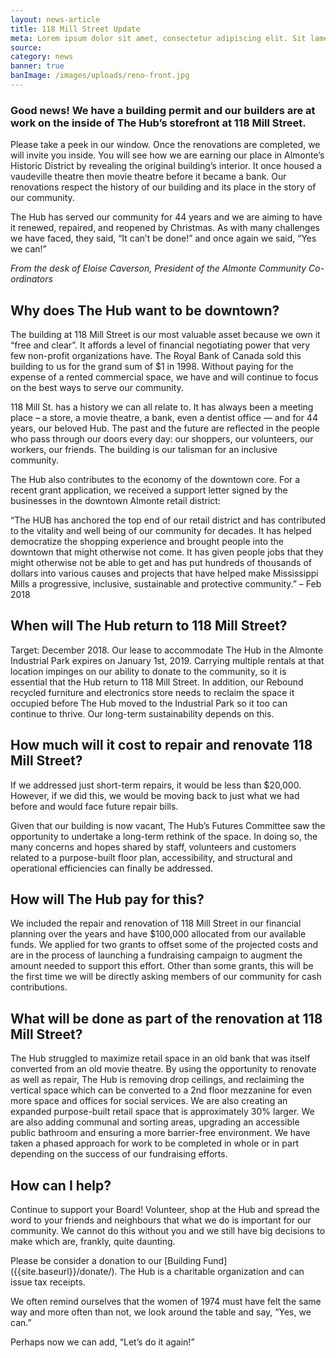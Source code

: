 ```yaml
---
layout: news-article
title: 118 Mill Street Update
meta: Lorem ipsum dolor sit amet, consectetur adipiscing elit. Sit lamet tolk amel yut…
source:
category: news
banner: true
banImage: /images/uploads/reno-front.jpg
---
```


### Good news! We have a building permit and our builders are at work on the inside of The Hub’s storefront at 118 Mill Street.

Please take a peek in our window. Once the renovations are completed, we will invite you inside. You will see how we are earning our place in Almonte’s Historic District by revealing the original building’s interior. It once housed a vaudeville theatre then movie theatre before it became a bank. Our renovations respect the history of our building and its place in the story of our community.

The Hub has served our community for 44 years and we are aiming to have it renewed, repaired, and reopened by Christmas. As with many challenges we have faced, they said, “It can’t be done!” and once again we said, “Yes we can!”

*From the desk of Eloise Caverson, President of the Almonte Community Co-ordinators*

## Why does The Hub want to be downtown?
The building at 118 Mill Street is our most valuable asset because we own it “free and clear”. It affords a level of financial negotiating power that very few non-profit organizations have. The Royal Bank of Canada sold this building to us for the grand sum of $1 in 1998. Without paying for the expense of a rented commercial space, we have and will continue to focus on the best ways to serve our community.

118 Mill St. has a history we can all relate to. It has always been a meeting place – a store, a movie theatre, a bank, even a dentist office — and for 44 years, our beloved Hub. The past and the future are reflected in the people who pass through our doors every day: our shoppers, our volunteers, our workers, our friends. The building is our talisman for an inclusive community.

The Hub also contributes to the economy of the downtown core. For a recent grant application, we received a support letter signed by the businesses in the downtown Almonte retail district:

“The HUB has anchored the top end of our retail district and has contributed to the vitality and well being of our community for decades. It has helped democratize the shopping experience and brought people into the downtown that might otherwise not come. It has given people jobs that they might otherwise not be able to get and has put hundreds of thousands of dollars into various causes and projects that have helped make Mississippi Mills a progressive, inclusive, sustainable and protective community.” – Feb 2018

## When will The Hub return to 118 Mill Street?
Target: December 2018.
Our lease to accommodate The Hub in the Almonte Industrial Park expires on January 1st, 2019. Carrying multiple rentals at that location impinges on our ability to donate to the community, so it is essential that the Hub return to 118 Mill Street. In addition, our Rebound recycled furniture and electronics store needs to reclaim the space it occupied before The Hub moved to the Industrial Park so it too can continue to thrive. Our long-term sustainability depends on this.

## How much will it cost to repair and renovate 118 Mill Street?
If we addressed just short-term repairs, it would be less than $20,000. However, if we did this, we would be moving back to just what we had before and would face future repair bills.

Given that our building is now vacant, The Hub’s Futures Committee saw the opportunity to undertake a long-term rethink of the space. In doing so, the many concerns and hopes shared by staff, volunteers and customers related to a purpose-built floor plan, accessibility, and structural and operational efficiencies can finally be addressed.

## How will The Hub pay for this?
We included the repair and renovation of 118 Mill Street in our financial planning over the years and have $100,000 allocated from our available funds. We applied for two grants to offset some of the projected costs and are in the process of launching a fundraising campaign to augment the amount needed to support this effort. Other than some grants, this will be the first time we will be directly asking members of our community for cash contributions.

## What will be done as part of the renovation at 118 Mill Street?
The Hub struggled to maximize retail space in an old bank that was itself converted from an old movie theatre. By using the opportunity to renovate as well as repair, The Hub is removing drop ceilings, and reclaiming the vertical space which can be converted to a 2nd floor mezzanine for even more space and offices for social services. We are also creating an expanded purpose-built retail space that is approximately 30% larger. We are also adding communal and sorting areas, upgrading an accessible public bathroom and ensuring a more barrier-free environment. We have taken a phased approach for work to be completed in whole or in part depending on the success of our fundraising efforts.

## How can I help?
Continue to support your Board! Volunteer, shop at the Hub and spread the word to your friends and neighbours that what we do is important for our community. We cannot do this without you and we still have big decisions to make which are, frankly, quite daunting.

Please be consider a donation to our [Building Fund] ({{site.baseurl}}/donate/). The Hub is a charitable organization and can issue tax receipts.

We often remind ourselves that the women of 1974 must have felt the same way and more often than not, we look around the table and say, “Yes, we can.”

Perhaps now we can add, “Let’s do it again!”
